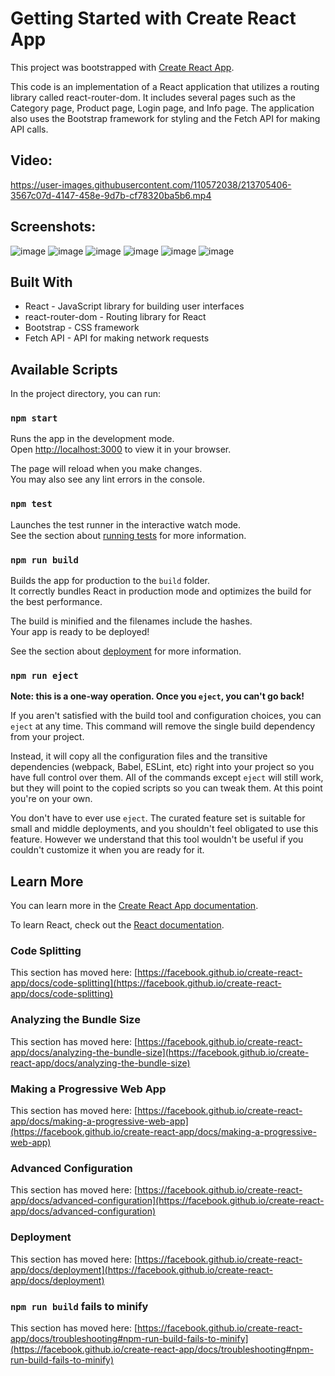 # Getting Started with Create React App

This project was bootstrapped with [Create React App](https://github.com/facebook/create-react-app).

This code is an implementation of a React application that utilizes a routing library called react-router-dom. It includes several pages such as the Category page, Product page, Login page, and Info page. The application also uses the Bootstrap framework for styling and the Fetch API for making API calls.


## Video: 



https://user-images.githubusercontent.com/110572038/213705406-3567c07d-4147-458e-9d7b-cf78320ba5b6.mp4



## Screenshots:
![image](https://user-images.githubusercontent.com/110572038/213704774-28662dba-1fff-4550-98e2-4caba6301d95.png)
![image](https://user-images.githubusercontent.com/110572038/213704847-0f713cf6-0ac6-4efe-98d1-015fc2934b0a.png)
![image](https://user-images.githubusercontent.com/110572038/213704921-76633895-4f5d-42f8-af7c-3ee3fbe23a8d.png)
![image](https://user-images.githubusercontent.com/110572038/213705163-8ac7fb24-4299-4881-880c-9be605a33a06.png)
![image](https://user-images.githubusercontent.com/110572038/213705264-5f5a6df1-7bf2-44e4-8405-4466e9c4d0f6.png)
![image](https://user-images.githubusercontent.com/110572038/213705330-9b15e06c-0ff2-4341-839f-b2f79458e007.png)



## Built With
* React - JavaScript library for building user interfaces
* react-router-dom - Routing library for React
* Bootstrap - CSS framework
* Fetch API - API for making network requests

## Available Scripts

In the project directory, you can run:

### `npm start`

Runs the app in the development mode.\
Open [http://localhost:3000](http://localhost:3000) to view it in your browser.

The page will reload when you make changes.\
You may also see any lint errors in the console.

### `npm test`

Launches the test runner in the interactive watch mode.\
See the section about [running tests](https://facebook.github.io/create-react-app/docs/running-tests) for more information.

### `npm run build`

Builds the app for production to the `build` folder.\
It correctly bundles React in production mode and optimizes the build for the best performance.

The build is minified and the filenames include the hashes.\
Your app is ready to be deployed!

See the section about [deployment](https://facebook.github.io/create-react-app/docs/deployment) for more information.

### `npm run eject`

**Note: this is a one-way operation. Once you `eject`, you can't go back!**

If you aren't satisfied with the build tool and configuration choices, you can `eject` at any time. This command will remove the single build dependency from your project.

Instead, it will copy all the configuration files and the transitive dependencies (webpack, Babel, ESLint, etc) right into your project so you have full control over them. All of the commands except `eject` will still work, but they will point to the copied scripts so you can tweak them. At this point you're on your own.

You don't have to ever use `eject`. The curated feature set is suitable for small and middle deployments, and you shouldn't feel obligated to use this feature. However we understand that this tool wouldn't be useful if you couldn't customize it when you are ready for it.

## Learn More

You can learn more in the [Create React App documentation](https://facebook.github.io/create-react-app/docs/getting-started).

To learn React, check out the [React documentation](https://reactjs.org/).

### Code Splitting

This section has moved here: [https://facebook.github.io/create-react-app/docs/code-splitting](https://facebook.github.io/create-react-app/docs/code-splitting)

### Analyzing the Bundle Size

This section has moved here: [https://facebook.github.io/create-react-app/docs/analyzing-the-bundle-size](https://facebook.github.io/create-react-app/docs/analyzing-the-bundle-size)

### Making a Progressive Web App

This section has moved here: [https://facebook.github.io/create-react-app/docs/making-a-progressive-web-app](https://facebook.github.io/create-react-app/docs/making-a-progressive-web-app)

### Advanced Configuration

This section has moved here: [https://facebook.github.io/create-react-app/docs/advanced-configuration](https://facebook.github.io/create-react-app/docs/advanced-configuration)

### Deployment

This section has moved here: [https://facebook.github.io/create-react-app/docs/deployment](https://facebook.github.io/create-react-app/docs/deployment)

### `npm run build` fails to minify

This section has moved here: [https://facebook.github.io/create-react-app/docs/troubleshooting#npm-run-build-fails-to-minify](https://facebook.github.io/create-react-app/docs/troubleshooting#npm-run-build-fails-to-minify)
